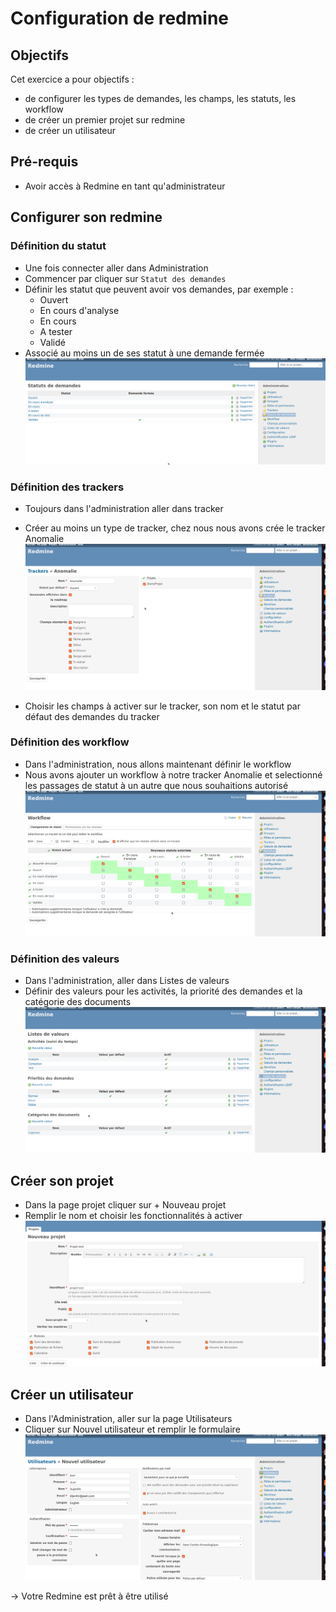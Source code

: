 # Configuration de redmine

## Objectifs
Cet exercice a pour objectifs :
* de configurer les types de demandes, les champs, les statuts, les workflow
* de créer un premier projet sur redmine
* de créer un utilisateur 

## Pré-requis

* Avoir accès à Redmine en tant qu'administrateur

## Configurer son redmine

### Définition du statut
* Une fois connecter aller dans Administration
* Commencer par cliquer sur `Statut des demandes`
* Définir les statut que peuvent avoir vos demandes, par exemple :
    * Ouvert
    * En cours d'analyse
    * En cours
    * A tester
    * Validé 
* Associé au moins un de ses statut à une demande fermée 
![](images/statut.png)

### Définition des trackers
* Toujours dans l'administration aller dans tracker
* Créer au moins un type de tracker, chez nous nous avons crée le tracker Anomalie
![](images/tracker-anomalie.png)

* Choisir les champs à activer sur le tracker, son nom et le statut par défaut des demandes du tracker

### Définition des workflow
* Dans l'administration, nous allons maintenant définir le workflow
* Nous avons ajouter un workflow à notre tracker Anomalie et selectionné les passages de statut à un autre que nous souhaitions autorisé
![](images/workflow.png)

### Définition des valeurs

* Dans l'administration, aller dans Listes de valeurs
* Définir des valeurs pour les activités, la priorité des demandes et la catégorie des documents
![](images/valeurs.png)

## Créer son projet

* Dans la page projet cliquer sur + Nouveau projet
* Remplir le nom et choisir les fonctionnalités à activer
![](images/creer-projet.png)

## Créer un utilisateur

* Dans l'Administration, aller sur la page Utilisateurs
* Cliquer sur Nouvel utilisateur et remplir le formulaire
![](images/nouvel-utilisateur.png)

-> Votre Redmine est prêt à être utilisé